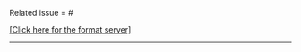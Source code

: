 <!--
Thank for your PR!
If it's your first time contributing to Taichi, please make sure you have read our Contributor Guideline:
  https://taichi.readthedocs.io/en/latest/contributor_guide.html

- Please always prepend your PR title with tags such as [CUDA], [Lang], [Doc], [Example], e.g.:
    [Lang] Add ti.Complex as Taichi class
- Use a lowercased tag for PRs that are invisible to end-users, i.e., won't be highlighted in changelog:
    [cuda] [test] Fix out-of-memory error while running test
- More details: http://taichi.readthedocs.io/en/latest/contributor_guide.html#prtags

- Please fill the following blank with the issue number this PR related to (if any):
    Related issue = #2345
- If your PR will fix the issue **completely**, use the `close` keyword:
    Related issue = close #2345
- So that when the PR get's merged, GitHub will **automatically** close the issue #2345 for you :)
- If the PR doesn't belong to any existing issue, feel free to leave it blank :)
  -->
Related issue = #

[[Click here for the format server]](http://kun.csail.mit.edu:31415/)

----
